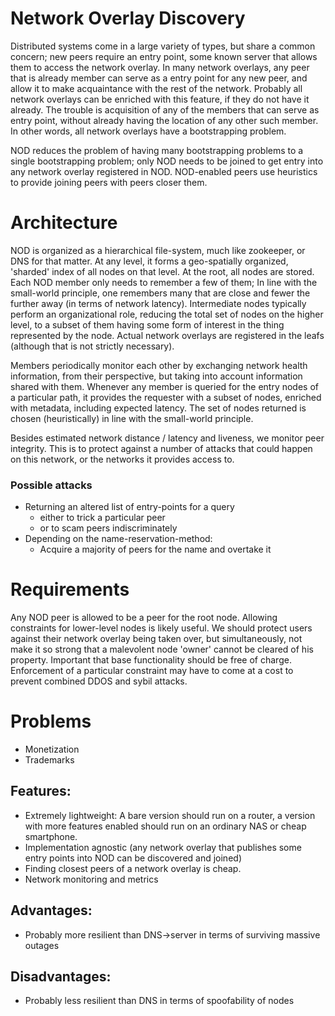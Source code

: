 # Network Overlay Discovery

Distributed systems come in a large variety of types, but share a common concern; new peers require an entry point, some known server that allows them to access the network overlay.
In many network overlays, any peer that is already member can serve as a entry point for any new peer, and allow it to make acquaintance with the rest of the network. Probably all
network overlays can be enriched with this feature, if they do not have it already. The trouble is acquisition of any of the members that can serve as entry point, without already
having the location of any other such member. In other words, all network overlays have a bootstrapping problem. 

NOD reduces the problem of having many bootstrapping problems to a single bootstrapping problem; only NOD needs to be joined to get entry into any network overlay registered in NOD.
NOD-enabled peers use heuristics to provide joining peers with peers closer them.

# Architecture

NOD is organized as a hierarchical file-system, much like zookeeper, or DNS for that matter. At any level, it forms a geo-spatially organized, 'sharded' index of all nodes on that level.
At the root, all nodes are stored. Each NOD member only needs to remember a few of them; In line with the small-world principle, one remembers many that are close and fewer the
further away (in terms of network latency). Intermediate nodes typically perform an organizational role, reducing the total set of nodes on the higher level, to a subset of them
having some form of interest in the thing represented by the node. Actual network overlays are registered in the leafs (although that is not strictly necessary).

Members periodically monitor each other by exchanging network health information, from their perspective, but taking into account information shared with them. Whenever any member
is queried for the entry nodes of a particular path, it provides the requester with a subset of nodes, enriched with metadata, including expected latency. The set of nodes returned
is chosen (heuristically) in line with the small-world principle.

Besides estimated network distance / latency and liveness, we monitor peer integrity. This is to protect against a number of attacks that could happen on this network, or the networks
it provides access to.

### Possible attacks

- Returning an altered list of entry-points for a query
    - either to trick a particular peer
    - or to scam peers indiscriminately
- Depending on the name-reservation-method:
    - Acquire a majority of peers for the name and overtake it

# Requirements

Any NOD peer is allowed to be a peer for the root node. Allowing constraints for lower-level nodes is likely useful. We should protect users against their network overlay being taken
over, but simultaneously, not make it so strong that a malevolent node 'owner' cannot be cleared of his property. Important that base functionality should be free of charge. Enforcement
of a particular constraint may have to come at a cost to prevent combined DDOS and sybil attacks.

# Problems

- Monetization
- Trademarks


## Features:

- Extremely lightweight: A bare version should run on a router, a version with more features enabled should run on an ordinary NAS or cheap smartphone.
- Implementation agnostic (any network overlay that publishes some entry points into NOD can be discovered and joined)
- Finding closest peers of a network overlay is cheap.
- Network monitoring and metrics

## Advantages:

- Probably more resilient than DNS->server in terms of surviving massive outages

## Disadvantages:

- Probably less resilient than DNS in terms of spoofability of nodes